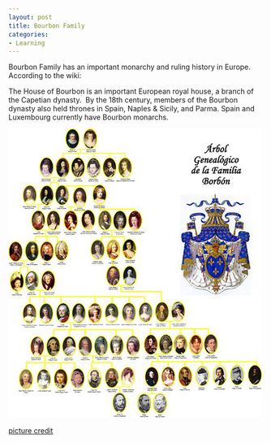 ```yaml
---
layout: post
title: Bourbon Family
categories:
- Learning
---
```



Bourbon Family has an important monarchy and ruling history in Europe. According to the wiki:

The House of Bourbon is an important European royal house, a branch of the Capetian dynasty.  By the 18th century, members of the Bourbon dynasty also held thrones in Spain, Naples & Sicily, and Parma. Spain and Luxembourg currently have Bourbon monarchs.

![](/img/french_bourbons.jpg "french_bourbons")

[picture credit](http://en.wikipedia.org/wiki/Image:French_Bourbons.JPG)
